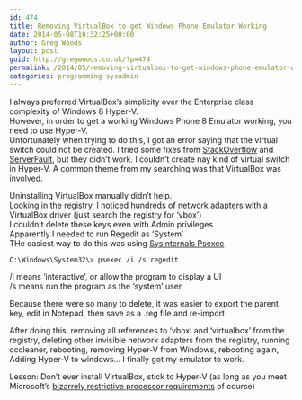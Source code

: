 ```yaml
---
id: 474
title: Removing VirtualBox to get Windows Phone Emulator Working
date: 2014-05-08T10:32:25+00:00
author: Greg Woods
layout: post
guid: http://gregwoods.co.uk/?p=474
permalink: /2014/05/removing-virtualbox-to-get-windows-phone-emulator-working/
categories: programming sysadmin
---
```

I always preferred VirtualBox&#8217;s simplicity over the Enterprise class complexity of Windows 8 Hyper-V.  
However, in order to get a working Windows Phone 8 Emulator working, you need to use Hyper-V.  
Unfortunately when trying to do this, I got an error saying that the virtual switch could not be created. I tried some fixes from <a href="http://stackoverflow.com/questions/13149509/windows-phone-8-emulator-error-something-happened-while-creating-a-switch" title="StackOverflow Question" target="_blank">StackOverflow</a> and <a href="http://superuser.com/questions/247392/unable-to-uninstall-virtualbox-network-drivers" title="superuser question" target="_blank">ServerFault</a>, but they didn&#8217;t work. I couldn&#8217;t create nay kind of virtual switch in Hyper-V. A common theme from my searching was that VirtualBox was involved.

Uninstalling VirtualBox manually didn&#8217;t help.  
Looking in the registry, I noticed hundreds of network adapters with a VirtualBox driver (just search the registry for &#8216;vbox&#8217;)  
I couldn&#8217;t delete these keys even with Admin privileges  
Apparently I needed to run Regedit as &#8216;System&#8217;  
THe easiest way to do this was using <a href="http://live.sysinternals.com/" title="sysinternals live" target="_blank">SysInternals Psexec</a>

`C:\Windows\System32\> psexec /i /s regedit`

/i means &#8216;interactive&#8217;, or allow the program to display a UI  
/s means run the program as the &#8216;system&#8217; user

Because there were so many to delete, it was easier to export the parent key, edit in Notepad, then save as a .reg file and re-import.

After doing this, removing all references to &#8216;vbox&#8217; and &#8216;virtualbox&#8217; from the registry, deleting other invisible network adapters from the registry, running cccleaner, rebooting, removing Hyper-V from Windows, rebooting again, Adding Hyper-V to windows&#8230; I finally got my emulator to work.

Lesson: Don&#8217;t ever install VirtualBox, stick to Hyper-V (as long as you meet Microsoft&#8217;s <a href="http://social.technet.microsoft.com/wiki/contents/articles/1401.hyper-v-list-of-slat-capable-cpus-for-hosts.aspx" title="Hyper-V hardware requirements" target="_blank">bizarrely restrictive processor requirements</a> of course)